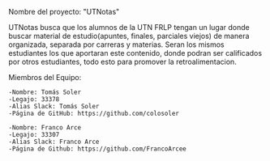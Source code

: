 Nombre del proyecto: "UTNotas"

UTNotas busca que los alumnos de la UTN FRLP tengan un lugar donde buscar material de estudio(apuntes, finales, parciales viejos) de manera organizada, separada por carreras y materias. Seran los mismos estudiantes los que aportaran este contenido, donde podran ser calificados por otros estudiantes, todo esto para promover la retroalimentacion.



Miembros del Equipo:


    -Nombre: Tomás Soler
    -Legajo: 33378
    -Alias Slack: Tomás Soler
    -Página de GitHub: https://github.com/colosoler
    
    -Nombre: Franco Arce
    -Legajo: 33307
    -Alias Slack: Franco Arce
    -Página de Github: https://github.com/FrancoArcee

